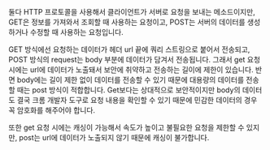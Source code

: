 둘다 HTTP 프로토콜을 사용해서 클라이언트가 서버로 요청을 보내는 메소드이지만,
GET은 정보를 가져와서 조회할 때 사용하는 요청이고, POST는 서버의 데이터를 생성하거나 수정할 때 사용하는 요청입니다.

GET 방식에선 요청하는 데이터가 헤더 url 끝에 쿼리 스트링으로 붙어서 전송되고, POST 방식의 request는 body 부분에 데이터가 담겨서 전송됩니다. 그래서 get 요청 시에는 url에 데이터가 노출돼서 보안에 취약하고 전송하는 길이에 제한이 있습니다. 반면 body에는 길이 제한 없이 데이터를 전송할 수 있기 때문에 대용량의 데이터를 전송할 때는 post 방식이 적합합니다. Get보다는 상대적으로 보안적이지만 body의 데이터도 결국 크롬 개발자 도구로 요청 내용을 확인할 수 있기 때문에 민감한 데이터의 경우 꼭 암호화를 해주어야 합니다. 

또한 get 요청 시에는 캐싱이 가능해서 속도가 높이고 불필요한 요청을 제한할 수 있지만, post는 url에 데이터가 노출되지 않기 때문에 캐싱이 불가합니다.